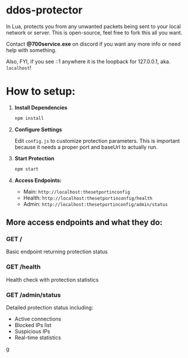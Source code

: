 # ddos-protector
In Lua, protects you from any unwanted packets being sent to your local network or server.
This is open-source, feel free to fork this all you want.

Contact **@700service.exe** on discord if you want any more info or need help with something.

Also, FYI, if you see ::1 anywhere it is the loopback for 127.0.0.1, aka. `localhost`!

# How to setup:
1. **Install Dependencies**
   ```bash
   npm install
   ```
2. **Configure Settings**

   Edit `config.js` to customize protection parameters. This is important because it needs a proper port and baseUrl to actually run.

4. **Start Protection**
   ```bash
   npm start
   ```

5. **Access Endpoints:**
   - Main: ```http://localhost:thesetportinconfig```
   - Health: ```http://localhost:thesetportinconfig/health```  
   - Admin: ```http://localhost:thesetportinconfig/admin/status```

## More access endpoints and what they do:

### GET /
Basic endpoint returning protection status

### GET /health
Health check with protection statistics

### GET /admin/status
Detailed protection status including:
- Active connections
- Blocked IPs list
- Suspicious IPs
- Real-time statistics










g
